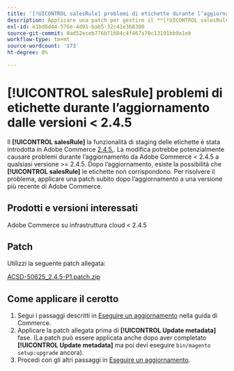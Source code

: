```yaml
---
title: '[!UICONTROL salesRule] problemi di etichette durante l’aggiornamento dalle versioni &lt; 2.4.5'
description: Applicare una patch per gestire il **[!UICONTROL salesRule]Problemi di ** durante l’aggiornamento da Adobe Commerce versioni &lt; 2.4.5.
exl-id: e1bd6d44-576e-4d91-bab5-32c41e3b8300
source-git-commit: 0ad52eceb776b71604c4f467a70c13191bb9a1eb
workflow-type: tm+mt
source-wordcount: '173'
ht-degree: 0%

---
```


# **[!UICONTROL salesRule]** problemi di etichette durante l’aggiornamento dalle versioni &lt; 2.4.5

Il **[!UICONTROL salesRule]** la funzionalità di staging delle etichette è stata introdotta in Adobe Commerce [2.4.5.](/docs/commerce-operations/release/notes/adobe-commerce/2-4-5.html). La modifica potrebbe potenzialmente causare problemi durante l’aggiornamento da Adobe Commerce &lt; 2.4.5 a qualsiasi versione >= 2.4.5. Dopo l’aggiornamento, esiste la possibilità che **[!UICONTROL salesRule]** le etichette non corrispondono. Per risolvere il problema, applicare una patch subito dopo l’aggiornamento a una versione più recente di Adobe Commerce.

## Prodotti e versioni interessati

Adobe Commerce su infrastruttura cloud &lt; 2.4.5

## Patch

Utilizzi la seguente patch allegata:

[ACSD-50625_2.4.5-P1.patch.zip](assets/ACSD-50625_2.4.5-p1.patch.zip)

## Come applicare il cerotto

1. Segui i passaggi descritti in [Eseguire un aggiornamento](https://experienceleague.adobe.com/docs/commerce-operations/upgrade-guide/implementation/perform-upgrade.html) nella guida di Commerce.
1. Applicare la patch allegata prima di **[!UICONTROL Update metadata]** fase.
(La patch può essere applicata anche dopo aver completato **[!UICONTROL Update metadata]** ma poi devi eseguire `bin/magento setup:upgrade` ancora).
1. Procedi con gli altri passaggi in [Eseguire un aggiornamento](https://experienceleague.adobe.com/docs/commerce-operations/upgrade-guide/implementation/perform-upgrade.html).

